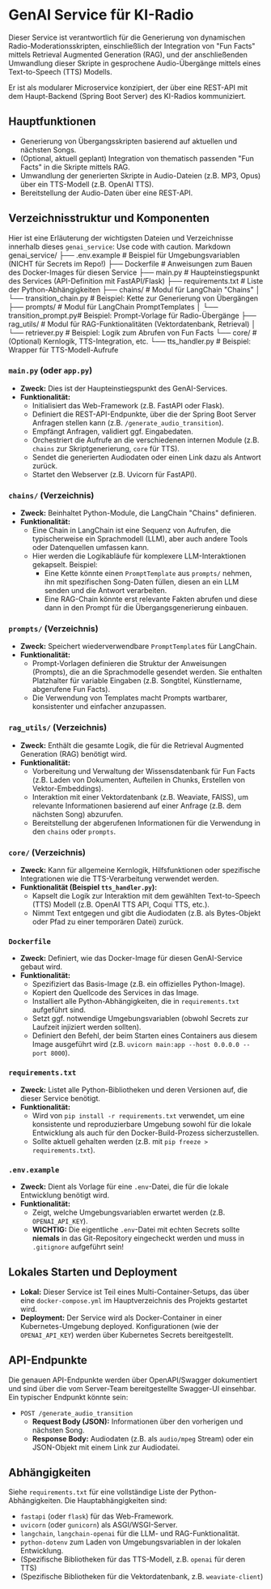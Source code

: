 # GenAI Service für KI-Radio

Dieser Service ist verantwortlich für die Generierung von dynamischen Radio-Moderationsskripten, einschließlich der Integration von "Fun Facts" mittels Retrieval Augmented Generation (RAG), und der anschließenden Umwandlung dieser Skripte in gesprochene Audio-Übergänge mittels eines Text-to-Speech (TTS) Modells.

Er ist als modularer Microservice konzipiert, der über eine REST-API mit dem Haupt-Backend (Spring Boot Server) des KI-Radios kommuniziert.

## Hauptfunktionen

*   Generierung von Übergangsskripten basierend auf aktuellen und nächsten Songs.
*   (Optional, aktuell geplant) Integration von thematisch passenden "Fun Facts" in die Skripte mittels RAG.
*   Umwandlung der generierten Skripte in Audio-Dateien (z.B. MP3, Opus) über ein TTS-Modell (z.B. OpenAI TTS).
*   Bereitstellung der Audio-Daten über eine REST-API.

## Verzeichnisstruktur und Komponenten

Hier ist eine Erläuterung der wichtigsten Dateien und Verzeichnisse innerhalb dieses `genai_service`:
Use code with caution.
Markdown
genai_service/
├── .env.example # Beispiel für Umgebungsvariablen (NICHT für Secrets im Repo!)
├── Dockerfile # Anweisungen zum Bauen des Docker-Images für diesen Service
├── main.py # Haupteinstiegspunkt des Services (API-Definition mit FastAPI/Flask)
├── requirements.txt # Liste der Python-Abhängigkeiten
├── chains/ # Modul für LangChain "Chains"
│ └── transition_chain.py # Beispiel: Kette zur Generierung von Übergängen
├── prompts/ # Modul für LangChain PromptTemplates
│ └── transition_prompt.py# Beispiel: Prompt-Vorlage für Radio-Übergänge
├── rag_utils/ # Modul für RAG-Funktionalitäten (Vektordatenbank, Retrieval)
│ └── retriever.py # Beispiel: Logik zum Abrufen von Fun Facts
└── core/ # (Optional) Kernlogik, TTS-Integration, etc.
└── tts_handler.py # Beispiel: Wrapper für TTS-Modell-Aufrufe

### `main.py` (oder `app.py`)

*   **Zweck:** Dies ist der Haupteinstiegspunkt des GenAI-Services.
*   **Funktionalität:**
    *   Initialisiert das Web-Framework (z.B. FastAPI oder Flask).
    *   Definiert die REST-API-Endpunkte, über die der Spring Boot Server Anfragen stellen kann (z.B. `/generate_audio_transition`).
    *   Empfängt Anfragen, validiert ggf. Eingabedaten.
    *   Orchestriert die Aufrufe an die verschiedenen internen Module (z.B. `chains` zur Skriptgenerierung, `core` für TTS).
    *   Sendet die generierten Audiodaten oder einen Link dazu als Antwort zurück.
    *   Startet den Webserver (z.B. Uvicorn für FastAPI).

### `chains/` (Verzeichnis)

*   **Zweck:** Beinhaltet Python-Module, die LangChain "Chains" definieren.
*   **Funktionalität:**
    *   Eine Chain in LangChain ist eine Sequenz von Aufrufen, die typischerweise ein Sprachmodell (LLM), aber auch andere Tools oder Datenquellen umfassen kann.
    *   Hier werden die Logikabläufe für komplexere LLM-Interaktionen gekapselt. Beispiel:
        *   Eine Kette könnte einen `PromptTemplate` aus `prompts/` nehmen, ihn mit spezifischen Song-Daten füllen, diesen an ein LLM senden und die Antwort verarbeiten.
        *   Eine RAG-Chain könnte erst relevante Fakten abrufen und diese dann in den Prompt für die Übergangsgenerierung einbauen.

### `prompts/` (Verzeichnis)

*   **Zweck:** Speichert wiederverwendbare `PromptTemplate`s für LangChain.
*   **Funktionalität:**
    *   Prompt-Vorlagen definieren die Struktur der Anweisungen (Prompts), die an die Sprachmodelle gesendet werden. Sie enthalten Platzhalter für variable Eingaben (z.B. Songtitel, Künstlername, abgerufene Fun Facts).
    *   Die Verwendung von Templates macht Prompts wartbarer, konsistenter und einfacher anzupassen.

### `rag_utils/` (Verzeichnis)

*   **Zweck:** Enthält die gesamte Logik, die für die Retrieval Augmented Generation (RAG) benötigt wird.
*   **Funktionalität:**
    *   Vorbereitung und Verwaltung der Wissensdatenbank für Fun Facts (z.B. Laden von Dokumenten, Aufteilen in Chunks, Erstellen von Vektor-Embeddings).
    *   Interaktion mit einer Vektordatenbank (z.B. Weaviate, FAISS), um relevante Informationen basierend auf einer Anfrage (z.B. dem nächsten Song) abzurufen.
    *   Bereitstellung der abgerufenen Informationen für die Verwendung in den `chains` oder `prompts`.

### `core/` (Verzeichnis)

*   **Zweck:** Kann für allgemeine Kernlogik, Hilfsfunktionen oder spezifische Integrationen wie die TTS-Verarbeitung verwendet werden.
*   **Funktionalität (Beispiel `tts_handler.py`):**
    *   Kapselt die Logik zur Interaktion mit dem gewählten Text-to-Speech (TTS) Modell (z.B. OpenAI TTS API, Coqui TTS, etc.).
    *   Nimmt Text entgegen und gibt die Audiodaten (z.B. als Bytes-Objekt oder Pfad zu einer temporären Datei) zurück.

### `Dockerfile`

*   **Zweck:** Definiert, wie das Docker-Image für diesen GenAI-Service gebaut wird.
*   **Funktionalität:**
    *   Spezifiziert das Basis-Image (z.B. ein offizielles Python-Image).
    *   Kopiert den Quellcode des Services in das Image.
    *   Installiert alle Python-Abhängigkeiten, die in `requirements.txt` aufgeführt sind.
    *   Setzt ggf. notwendige Umgebungsvariablen (obwohl Secrets zur Laufzeit injiziert werden sollten).
    *   Definiert den Befehl, der beim Starten eines Containers aus diesem Image ausgeführt wird (z.B. `uvicorn main:app --host 0.0.0.0 --port 8000`).

### `requirements.txt`

*   **Zweck:** Listet alle Python-Bibliotheken und deren Versionen auf, die dieser Service benötigt.
*   **Funktionalität:**
    *   Wird von `pip install -r requirements.txt` verwendet, um eine konsistente und reproduzierbare Umgebung sowohl für die lokale Entwicklung als auch für den Docker-Build-Prozess sicherzustellen.
    *   Sollte aktuell gehalten werden (z.B. mit `pip freeze > requirements.txt`).

### `.env.example`

*   **Zweck:** Dient als Vorlage für eine `.env`-Datei, die für die lokale Entwicklung benötigt wird.
*   **Funktionalität:**
    *   Zeigt, welche Umgebungsvariablen erwartet werden (z.B. `OPENAI_API_KEY`).
    *   **WICHTIG:** Die eigentliche `.env`-Datei mit echten Secrets sollte **niemals** in das Git-Repository eingecheckt werden und muss in `.gitignore` aufgeführt sein!

## Lokales Starten und Deployment

*   **Lokal:** Dieser Service ist Teil eines Multi-Container-Setups, das über eine `docker-compose.yml` im Hauptverzeichnis des Projekts gestartet wird.
*   **Deployment:** Der Service wird als Docker-Container in einer Kubernetes-Umgebung deployed. Konfigurationen (wie der `OPENAI_API_KEY`) werden über Kubernetes Secrets bereitgestellt.

## API-Endpunkte

Die genauen API-Endpunkte werden über OpenAPI/Swagger dokumentiert und sind über die vom Server-Team bereitgestellte Swagger-UI einsehbar. Ein typischer Endpunkt könnte sein:

*   `POST /generate_audio_transition`
    *   **Request Body (JSON):** Informationen über den vorherigen und nächsten Song.
    *   **Response Body:** Audiodaten (z.B. als `audio/mpeg` Stream) oder ein JSON-Objekt mit einem Link zur Audiodatei.

## Abhängigkeiten

Siehe `requirements.txt` für eine vollständige Liste der Python-Abhängigkeiten. Die Hauptabhängigkeiten sind:

*   `fastapi` (oder `flask`) für das Web-Framework.
*   `uvicorn` (oder `gunicorn`) als ASGI/WSGI-Server.
*   `langchain`, `langchain-openai` für die LLM- und RAG-Funktionalität.
*   `python-dotenv` zum Laden von Umgebungsvariablen in der lokalen Entwicklung.
*   (Spezifische Bibliotheken für das TTS-Modell, z.B. `openai` für deren TTS)
*   (Spezifische Bibliotheken für die Vektordatenbank, z.B. `weaviate-client`)

